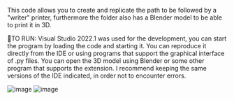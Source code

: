 This code allows you to create and replicate the path to be followed by a "writer" printer, furthermore the folder also has a Blender model to be able to print it in 3D.

👾TO RUN:
Visual Studio 2022.1 was used for the development, you can start the program by loading the code and starting it.
You can reproduce it directly from the IDE or using programs that support the graphical interface of .py files.
You can open the 3D model using Blender or some other program that supports the extension.
I recommend keeping the same versions of the IDE indicated, in order not to encounter errors.

![image](https://github.com/user-attachments/assets/18bb202c-6ea7-4002-bc09-3df72d73e664)
![image](https://github.com/user-attachments/assets/3a0b944e-4f4f-440d-8478-1c1f299169ab)
